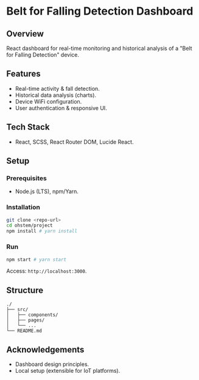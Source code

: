 # Belt for Falling Detection Dashboard

## Overview
React dashboard for real-time monitoring and historical analysis of a "Belt for Falling Detection" device.

## Features

*   Real-time activity & fall detection.
*   Historical data analysis (charts).
*   Device WiFi configuration.
*   User authentication & responsive UI.

## Tech Stack

*   React, SCSS, React Router DOM, Lucide React.

## Setup

### Prerequisites

*   Node.js (LTS), npm/Yarn.

### Installation

```bash
git clone <repo-url>
cd ohstem/project
npm install # yarn install
```

### Run

```bash
npm start # yarn start
```

Access: `http://localhost:3000`.

## Structure

```
./
├── src/
│   ├── components/
│   ├── pages/
│   └── ...
└── README.md
```

## Acknowledgements

*   Dashboard design principles.
*   Local setup (extensible for IoT platforms). 
